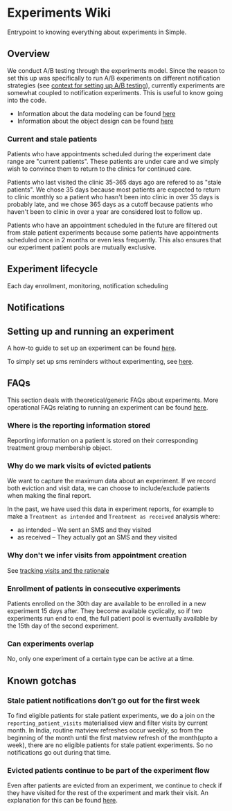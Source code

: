 # Experiments Wiki

Entrypoint to knowing everything about experiments in Simple.

## Overview

We conduct A/B testing through the experiments model. Since the reason to set this up was specifically to run A/B experiments on different notification strategies (see [context for setting up A/B testing](https://github.com/simpledotorg/simple-server/blob/master/doc/arch/017-ab-testing.md#context)), currently experiments are somewhat coupled to notification experiments. This is useful to know going into the code.

- Information about the data modeling can be found [here](https://github.com/simpledotorg/simple-server/blob/master/doc/arch/017-ab-testing.md#data-modelling)
- Information about the object design can be found [here](https://github.com/simpledotorg/simple-server/blob/master/doc/arch/019-ab-testing-enhancements.md#object-design-and-separation-of-concerns)

### Current and stale patients

Patients who have appointments scheduled during the experiment date range are "current patients". These patients are under care and we simply wish to convince them to return to the clinics for continued care.

Patients who last visited the clinic 35-365 days ago are refered to as "stale patients". We chose 35 days because most patients are expected to return to clinic monthly so a patient who hasn't been into clinic in over 35 days is probably late, and we chose 365 days as a cutoff because patients who haven't been to clinic in over a year are considered lost to follow up.

Patients who have an appointment scheduled in the future are filtered out from stale patient experiments because some patients have appointments scheduled once in 2 months or even less frequently. This also ensures that our experiment patient pools are mutually exclusive.

## Experiment lifecycle

Each day enrollment, monitoring, notification scheduling

## Notifications

## Setting up and running an experiment

A how-to guide to set up an experiment can be found [here](https://github.com/simpledotorg/simple-server/blob/050ed4c4270768feb3243c7489ef29e81115b756/doc/howto/sms_reminder_experiments.md).

To simply set up sms reminders without experimenting, see [here](https://github.com/simpledotorg/simple-server/blob/050ed4c4270768feb3243c7489ef29e81115b756/doc/howto/sms_reminders.md).

## FAQs

This section deals with theoretical/generic FAQs about experiments. More operational FAQs relating to running an experiment can be found [here](https://github.com/simpledotorg/simple-server/blob/050ed4c4270768feb3243c7489ef29e81115b756/doc/howto/sms_reminders.md).

### Where is the reporting information stored

Reporting information on a patient is stored on their corresponding treatment group membership object.

### Why do we mark visits of evicted patients

We want to capture the maximum data about an experiment. If we record both eviction and visit data, we can choose to include/exclude patients when making the final report.

In the past, we have used this data in experiment reports, for example to make a `Treatment as intended` and `Treatment as received` analysis where:
- as intended – We sent an SMS and they visited
- as received – They actually got an SMS and they visited

### Why don't we infer visits from appointment creation

See [tracking visits and the rationale](https://github.com/simpledotorg/simple-server/blob/master/doc/arch/019-ab-testing-enhancements.md#tracking-visits)

### Enrollment of patients in consecutive experiments

Patients enrolled on the 30th day are available to be enrolled in a new experiment 15 days after. They become available cyclically, so if two experiments run end to end, the full patient pool is eventually available by the 15th day of the second experiment.

### Can experiments overlap

No, only one experiment of a certain type can be active at a time.

## Known gotchas

### Stale patient notifications don’t go out for the first week

To find eligible patients for stale patient experiments, we do a join on the `reporting_patient_visits` materialised view and filter visits by current month. In India, routine matview refreshes occur weekly, so from the beginning of the month until the first matview refresh of the month(upto a week), there are no eligible patients for stale patient experiments. So no notifications go out during that time.  

### Evicted patients continue to be part of the experiment flow

Even after patients are evicted from an experiment, we continue to check if they have visited for the rest of the experiment and mark their visit. An explanation for this can be found [here](#why-we-mark-visits-of-evicted-patients).

